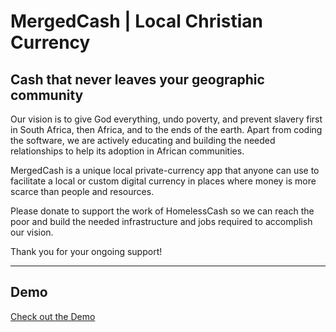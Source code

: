 # MergedCash | Local Christian Currency
## Cash that never leaves your geographic community

Our vision is to give God everything, undo poverty, and prevent slavery first in South Africa, then Africa, and to the ends of the earth.
Apart from coding the software, we are actively educating and building the needed relationships to help its adoption in African communities.

MergedCash is a unique local private-currency app that anyone can use to facilitate a local or custom digital currency in places where money is more scarce than people and resources.

Please donate to support the work of HomelessCash so we can reach the poor and build the needed infrastructure and jobs required to accomplish our vision.

Thank you for your ongoing support!

---
## Demo
[Check out the Demo](https://demo.mergedcash.com)

